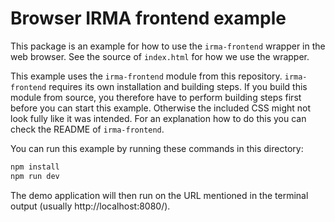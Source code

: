 # Browser IRMA frontend example

This package is an example for how to use the `irma-frontend` wrapper in the
web browser. See the source of `index.html` for how we use the wrapper.

This example uses the `irma-frontend` module from this repository. `irma-frontend` requires
its own installation and building steps. If you build this module from source,
you therefore have to perform building steps first before 
you can start this example. Otherwise the included CSS might not look fully like
it was intended. For an explanation how to do this you can check the README
of `irma-frontend`.

You can run this example by running these commands in this directory:

```bash
npm install
npm run dev
```

The demo application will then run on the URL mentioned in the terminal output
(usually http://localhost:8080/).
